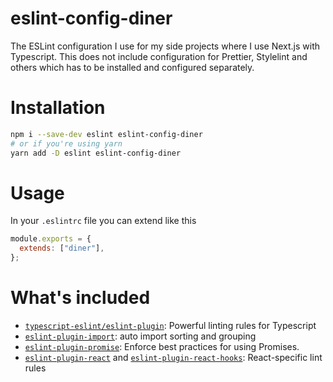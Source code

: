 # eslint-config-diner

The ESLint configuration I use for my side projects where I use Next.js with Typescript. This does not include configuration for Prettier, Stylelint and others which has to be installed and configured separately.

# Installation

```bash
npm i --save-dev eslint eslint-config-diner
# or if you're using yarn
yarn add -D eslint eslint-config-diner
```

# Usage

In your `.eslintrc` file you can extend like this

```js
module.exports = {
  extends: ["diner"],
};
```

# What's included

- [`typescript-eslint/eslint-plugin`](https://www.npmjs.com/package/@typescript-eslint/eslint-plugin): Powerful linting rules for Typescript
- [`eslint-plugin-import`](https://www.npmjs.com/package/eslint-plugin-import): auto import sorting and grouping
- [`eslint-plugin-promise`](https://www.npmjs.com/package/eslint-plugin-promise): Enforce best practices for using Promises.
- [`eslint-plugin-react`](https://www.npmjs.com/package/eslint-plugin-react) and [`eslint-plugin-react-hooks`](https://www.npmjs.com/package/eslint-plugin-react-hooks): React-specific lint rules
